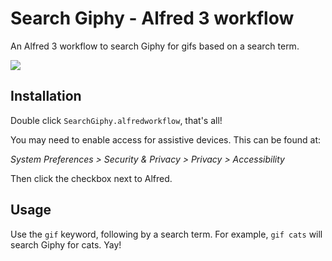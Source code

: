 # Search Giphy - Alfred 3 workflow

An Alfred 3 workflow to search Giphy for gifs based on a search term.

![](https://github.com/mathewcropper/alfred/blob/master/new-google-docs/Images/SearchGiphy.png)

## Installation

Double click `SearchGiphy.alfredworkflow`, that's all!

You may need to enable access for assistive devices. This can be found at:

*System Preferences > Security & Privacy > Privacy > Accessibility*

Then click the checkbox next to Alfred.

## Usage

Use the `gif` keyword, following by a search term. For example, `gif cats` will search Giphy for cats. Yay!
